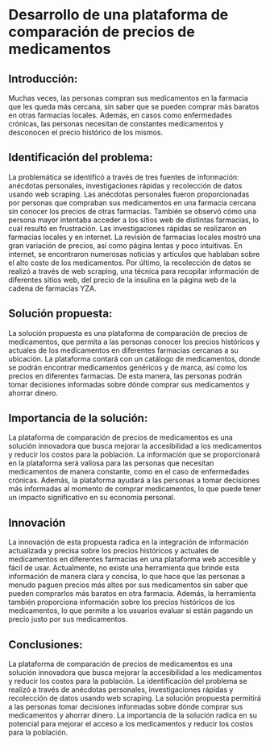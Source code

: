 # Desarrollo de una plataforma de comparación de precios de medicamentos

## Introducción:

Muchas veces, las personas compran sus medicamentos en la farmacia que les queda más cercana, sin saber que se pueden comprar más baratos en otras farmacias locales. Además, en casos como enfermedades crónicas, las personas necesitan de constantes medicamentos y desconocen el precio histórico de los mismos.

## Identificación del problema:

La problemática se identificó a través de tres fuentes de información: anécdotas personales, investigaciones rápidas y recolección de datos usando web scraping. Las anécdotas personales fueron proporcionadas por personas que compraban sus medicamentos en una farmacia cercana sin conocer los precios de otras farmacias. También se observó cómo una persona mayor intentaba acceder a los sitios web de distintas farmacias, lo cual resultó en frustración. Las investigaciones rápidas se realizaron en farmacias locales y en internet. La revisión de farmacias locales mostró una gran variación de precios, así como página lentas y poco intuitivas. En internet, se encontraron numerosas noticias y artículos que hablaban sobre el alto costo de los medicamentos. Por último, la recolección de datos se realizó a través de web scraping, una técnica para recopilar información de diferentes sitios web, del precio de la insulina en la página web de la cadena de farmacias YZA.

## Solución propuesta:

La solución propuesta es una plataforma de comparación de precios de medicamentos, que permita a las personas conocer los precios históricos y actuales de los medicamentos en diferentes farmacias cercanas a su ubicación. La plataforma contará con un catálogo de medicamentos, donde se podrán encontrar medicamentos genéricos y de marca, así como los precios en diferentes farmacias. De esta manera, las personas podrán tomar decisiones informadas sobre dónde comprar sus medicamentos y ahorrar dinero.

## Importancia de la solución:

La plataforma de comparación de precios de medicamentos es una solución innovadora que busca mejorar la accesibilidad a los medicamentos y reducir los costos para la población. La información que se proporcionará en la plataforma será valiosa para las personas que necesitan medicamentos de manera constante, como en el caso de enfermedades crónicas. Además, la plataforma ayudará a las personas a tomar decisiones más informadas al momento de comprar medicamentos, lo que puede tener un impacto significativo en su economía personal.

## Innovación

La innovación de esta propuesta radica en la integración de información actualizada y precisa sobre los precios históricos y actuales de medicamentos en diferentes farmacias en una plataforma web accesible y fácil de usar. Actualmente, no existe una herramienta que brinde esta información de manera clara y concisa, lo que hace que las personas a menudo paguen precios más altos por sus medicamentos sin saber que pueden comprarlos más baratos en otra farmacia. Además, la herramienta también proporciona información sobre los precios históricos de los medicamentos, lo que permite a los usuarios evaluar si están pagando un precio justo por sus medicamentos.

## Conclusiones:

La plataforma de comparación de precios de medicamentos es una solución innovadora que busca mejorar la accesibilidad a los medicamentos y reducir los costos para la población. La identificación del problema se realizó a través de anécdotas personales, investigaciones rápidas y recolección de datos usando web scraping. La solución propuesta permitirá a las personas tomar decisiones informadas sobre dónde comprar sus medicamentos y ahorrar dinero. La importancia de la solución radica en su potencial para mejorar el acceso a los medicamentos y reducir los costos para la población.
